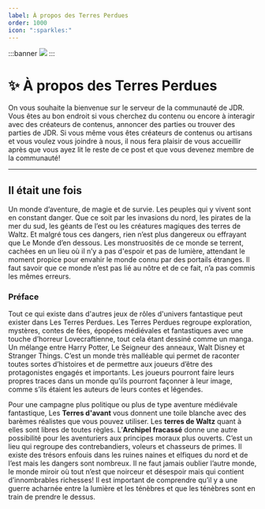 ```yaml
---
label: À propos des Terres Perdues
order: 1000
icon: ":sparkles:"
---
```

:::banner
![](/Images/TerresPerduesLogo.png)
:::

<style>
h1:before { content: "✨ " }
</style>

# À propos des Terres Perdues
On vous souhaite la bienvenue sur le serveur de la communauté de JDR. Vous êtes au bon endroit si vous cherchez du contenu ou encore à interagir avec des créateurs de contenus, annoncer des parties ou trouver des parties de JDR. Si vous même vous êtes créateurs de contenus ou artisans et vous voulez vous joindre à nous, il nous fera plaisir de vous accueillir après que vous ayez lit le reste de ce post et que vous devenez membre de la communauté!

---

## Il était une fois

Un monde d’aventure, de magie et de survie. Les peuples qui y vivent sont en constant danger. Que ce soit par les invasions du nord, les pirates de la mer du sud, les géants de l’est ou les créatures magiques des terres de Waltz. Et malgré tous ces dangers, rien n’est plus dangereux ou effrayant que Le Monde d’en dessous. Les monstruosités de ce monde se terrent, cachées en un lieu où il n’y a pas d'espoir et pas de lumière, attendant le moment propice pour envahir le monde connu par des portails étranges. Il faut savoir que ce monde n’est pas lié au nôtre et de ce fait, n’a pas commis les mêmes erreurs. 

### Préface
Tout ce qui existe dans d'autres jeux de rôles d'univers fantastique peut exister dans Les Terres Perdues. Les Terres Perdues regroupe exploration, mystères, contes de fées, épopées médiévales et fantastiques avec une touche d’horreur Lovecraftienne, tout cela étant dessiné comme un manga. Un mélange entre Harry Potter, Le Seigneur des anneaux, Walt Disney et Stranger Things. C’est un monde très malléable qui permet de raconter toutes sortes d’histoires et de permettre aux joueurs d’être des protagonistes engagés et importants. Les joueurs pourront faire leurs propres traces dans un monde qu’ils pourront façonner à leur image, comme s’ils étaient les auteurs de leurs contes et légendes.

Pour une campagne plus politique ou plus de type aventure médiévale fantastique, Les **Terres d'avant** vous donnent une toile blanche avec des barèmes réalistes que vous pouvez utiliser. Les **terres de Waltz** quant à elles sont libres de toutes règles. L’**Archipel fracassé** donne une autre possibilité pour les aventuriers aux principes moraux plus ouverts. C’est un lieu qui regroupe des contrebandiers, voleurs et chasseurs de primes. Il existe des trésors enfouis dans les ruines naines et elfiques du nord et de l’est mais les dangers sont nombreux. Il ne faut jamais oublier l’autre monde, le monde miroir où tout n’est que noirceur et désespoir mais qui contient d’innombrables richesses!
Il est important de comprendre qu’il y a une guerre acharnée entre la lumière et les ténèbres et que les ténèbres sont en train de prendre le dessus.


